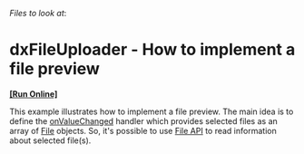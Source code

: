 <!-- default file list -->
*Files to look at*:

<!-- default file list end -->
# dxFileUploader - How to implement a file preview 
<!-- run online -->
**[[Run Online]](https://codecentral.devexpress.com/t466503)**
<!-- run online end -->


This example illustrates how to implement a file preview. The main idea is to define the <a href="https://js.devexpress.com/Documentation/ApiReference/UI_Widgets/dxFileUploader/Configuration/#onValueChanged">onValueChanged</a> handler which provides selected files as an array of <a href="http://www.w3.org/TR/FileAPI/#dfn-file">File</a> objects. So, it's possible to use <a href="https://www.w3.org/TR/FileAPI/">File API</a> to read information about selected file(s).

<br/>


